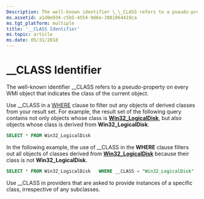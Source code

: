 ```yaml
---
Description: The well-known identifier \_\_CLASS refers to a pseudo-property on every WMI object that indicates the class of the current object.
ms.assetid: a1d0e934-c5b5-4554-9d6e-3881064419ca
ms.tgt_platform: multiple
title: '__CLASS Identifier'
ms.topic: article
ms.date: 05/31/2018
---
```


# \_\_CLASS Identifier

The well-known identifier \_\_CLASS refers to a pseudo-property on every WMI object that indicates the class of the current object.

Use \_\_CLASS in a [WHERE](where-clause.md) clause to filter out any objects of derived classes from your result set. For example, the result set of the following query contains not only objects whose class is [**Win32\_LogicalDisk**](/windows/desktop/CIMWin32Prov/win32-logicaldisk), but also objects whose class is derived from **Win32\_LogicalDisk**.


```sql
SELECT * FROM Win32_LogicalDisk
```



In the following example, the use of \_\_CLASS in the **WHERE** clause filters out all objects of classes derived from [**Win32\_LogicalDisk**](/windows/desktop/CIMWin32Prov/win32-logicaldisk) because their class is not **Win32\_LogicalDisk**.


```sql
SELECT * FROM Win32_LogicalDisk   WHERE __CLASS = "Win32_LogicalDisk"
```



Use \_\_CLASS in providers that are asked to provide instances of a specific class, irrespective of any subclasses.

 

 